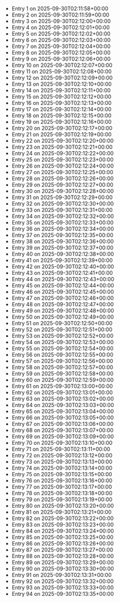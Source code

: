 - Entry 1 on 2025-09-30T02:11:58+00:00
- Entry 2 on 2025-09-30T02:11:59+00:00
- Entry 3 on 2025-09-30T02:12:00+00:00
- Entry 4 on 2025-09-30T02:12:01+00:00
- Entry 5 on 2025-09-30T02:12:02+00:00
- Entry 6 on 2025-09-30T02:12:03+00:00
- Entry 7 on 2025-09-30T02:12:04+00:00
- Entry 8 on 2025-09-30T02:12:05+00:00
- Entry 9 on 2025-09-30T02:12:06+00:00
- Entry 10 on 2025-09-30T02:12:07+00:00
- Entry 11 on 2025-09-30T02:12:08+00:00
- Entry 12 on 2025-09-30T02:12:09+00:00
- Entry 13 on 2025-09-30T02:12:10+00:00
- Entry 14 on 2025-09-30T02:12:11+00:00
- Entry 15 on 2025-09-30T02:12:12+00:00
- Entry 16 on 2025-09-30T02:12:13+00:00
- Entry 17 on 2025-09-30T02:12:14+00:00
- Entry 18 on 2025-09-30T02:12:15+00:00
- Entry 19 on 2025-09-30T02:12:16+00:00
- Entry 20 on 2025-09-30T02:12:17+00:00
- Entry 21 on 2025-09-30T02:12:19+00:00
- Entry 22 on 2025-09-30T02:12:20+00:00
- Entry 23 on 2025-09-30T02:12:21+00:00
- Entry 24 on 2025-09-30T02:12:22+00:00
- Entry 25 on 2025-09-30T02:12:23+00:00
- Entry 26 on 2025-09-30T02:12:24+00:00
- Entry 27 on 2025-09-30T02:12:25+00:00
- Entry 28 on 2025-09-30T02:12:26+00:00
- Entry 29 on 2025-09-30T02:12:27+00:00
- Entry 30 on 2025-09-30T02:12:28+00:00
- Entry 31 on 2025-09-30T02:12:29+00:00
- Entry 32 on 2025-09-30T02:12:30+00:00
- Entry 33 on 2025-09-30T02:12:31+00:00
- Entry 34 on 2025-09-30T02:12:32+00:00
- Entry 35 on 2025-09-30T02:12:33+00:00
- Entry 36 on 2025-09-30T02:12:34+00:00
- Entry 37 on 2025-09-30T02:12:35+00:00
- Entry 38 on 2025-09-30T02:12:36+00:00
- Entry 39 on 2025-09-30T02:12:37+00:00
- Entry 40 on 2025-09-30T02:12:38+00:00
- Entry 41 on 2025-09-30T02:12:39+00:00
- Entry 42 on 2025-09-30T02:12:40+00:00
- Entry 43 on 2025-09-30T02:12:41+00:00
- Entry 44 on 2025-09-30T02:12:43+00:00
- Entry 45 on 2025-09-30T02:12:44+00:00
- Entry 46 on 2025-09-30T02:12:45+00:00
- Entry 47 on 2025-09-30T02:12:46+00:00
- Entry 48 on 2025-09-30T02:12:47+00:00
- Entry 49 on 2025-09-30T02:12:48+00:00
- Entry 50 on 2025-09-30T02:12:49+00:00
- Entry 51 on 2025-09-30T02:12:50+00:00
- Entry 52 on 2025-09-30T02:12:51+00:00
- Entry 53 on 2025-09-30T02:12:52+00:00
- Entry 54 on 2025-09-30T02:12:53+00:00
- Entry 55 on 2025-09-30T02:12:54+00:00
- Entry 56 on 2025-09-30T02:12:55+00:00
- Entry 57 on 2025-09-30T02:12:56+00:00
- Entry 58 on 2025-09-30T02:12:57+00:00
- Entry 59 on 2025-09-30T02:12:58+00:00
- Entry 60 on 2025-09-30T02:12:59+00:00
- Entry 61 on 2025-09-30T02:13:00+00:00
- Entry 62 on 2025-09-30T02:13:01+00:00
- Entry 63 on 2025-09-30T02:13:02+00:00
- Entry 64 on 2025-09-30T02:13:03+00:00
- Entry 65 on 2025-09-30T02:13:04+00:00
- Entry 66 on 2025-09-30T02:13:05+00:00
- Entry 67 on 2025-09-30T02:13:06+00:00
- Entry 68 on 2025-09-30T02:13:07+00:00
- Entry 69 on 2025-09-30T02:13:09+00:00
- Entry 70 on 2025-09-30T02:13:10+00:00
- Entry 71 on 2025-09-30T02:13:11+00:00
- Entry 72 on 2025-09-30T02:13:12+00:00
- Entry 73 on 2025-09-30T02:13:13+00:00
- Entry 74 on 2025-09-30T02:13:14+00:00
- Entry 75 on 2025-09-30T02:13:15+00:00
- Entry 76 on 2025-09-30T02:13:16+00:00
- Entry 77 on 2025-09-30T02:13:17+00:00
- Entry 78 on 2025-09-30T02:13:18+00:00
- Entry 79 on 2025-09-30T02:13:19+00:00
- Entry 80 on 2025-09-30T02:13:20+00:00
- Entry 81 on 2025-09-30T02:13:21+00:00
- Entry 82 on 2025-09-30T02:13:22+00:00
- Entry 83 on 2025-09-30T02:13:23+00:00
- Entry 84 on 2025-09-30T02:13:24+00:00
- Entry 85 on 2025-09-30T02:13:25+00:00
- Entry 86 on 2025-09-30T02:13:26+00:00
- Entry 87 on 2025-09-30T02:13:27+00:00
- Entry 88 on 2025-09-30T02:13:28+00:00
- Entry 89 on 2025-09-30T02:13:29+00:00
- Entry 90 on 2025-09-30T02:13:30+00:00
- Entry 91 on 2025-09-30T02:13:31+00:00
- Entry 92 on 2025-09-30T02:13:32+00:00
- Entry 93 on 2025-09-30T02:13:33+00:00
- Entry 94 on 2025-09-30T02:13:35+00:00
